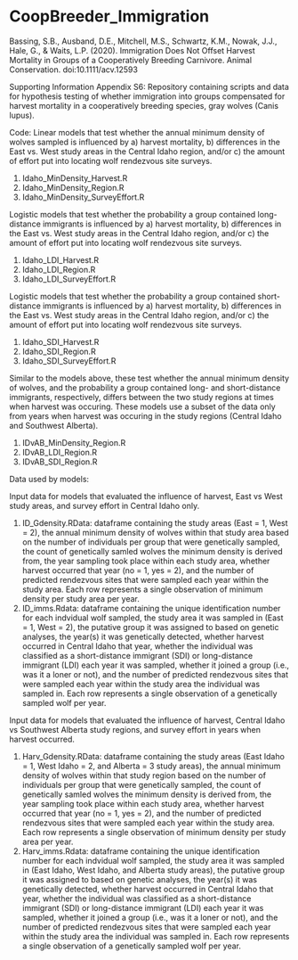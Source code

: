 # CoopBreeder_Immigration
Bassing, S.B., Ausband, D.E., Mitchell, M.S., Schwartz, K.M., Nowak, J.J., Hale, G., & Waits, L.P. (2020). Immigration Does Not Offset Harvest Mortality in Groups of a Cooperatively Breeding Carnivore. Animal Conservation. doi:10.1111/acv.12593

Supporting Information Appendix S6: Repository containing scripts and data for hypothesis testing of whether immigration into groups compensated for harvest mortality in a cooperatively breeding species, gray wolves (Canis lupus). 

Code:
Linear models that test whether the annual minimum density of wolves sampled is influenced by a) harvest mortality, b) differences in the East vs. West study areas in the Central Idaho region, and/or c) the amount of effort put into locating wolf rendezvous site surveys.
1. Idaho_MinDensity_Harvest.R
2. Idaho_MinDensity_Region.R
3. Idaho_MinDensity_SurveyEffort.R

Logistic models that test whether the probability a group contained long-distance immigrants is influenced by a) harvest mortality, b) differences in the East vs. West study areas in the Central Idaho region, and/or c) the amount of effort put into locating wolf rendezvous site surveys.
1. Idaho_LDI_Harvest.R
2. Idaho_LDI_Region.R
3. Idaho_LDI_SurveyEffort.R

Logistic models that test whether the probability a group contained short-distance immigrants is influenced by a) harvest mortality, b) differences in the East vs. West study areas in the Central Idaho region, and/or c) the amount of effort put into locating wolf rendezvous site surveys.
1. Idaho_SDI_Harvest.R
2. Idaho_SDI_Region.R
3. Idaho_SDI_SurveyEffort.R

Similar to the models above, these test whether the annual minimum density of wolves, and the probability a group contained long- and short-distance immigrants, respectively, differs between the two study regions at times when harvest was occuring. These models use a subset of the data only from years when harvest was occuring in the study regions (Central Idaho and Southwest Alberta).
1. IDvAB_MinDensity_Region.R
2. IDvAB_LDI_Region.R
3. IDvAB_SDI_Region.R
 
 

Data used by models:

Input data for models that evaluated the influence of harvest, East vs West study areas, and survey effort in Central Idaho only. 
  1. ID_Gdensity.RData: dataframe containing the study areas (East = 1, West = 2), the annual minimum density of wolves within that study area based on the number of individuals per group that were genetically sampled, the count of genetically samled wolves the minimum density is derived from, the year sampling took place within each study area, whether harvest occurred that year (no = 1, yes = 2), and the number of predicted rendezvous sites that were sampled each year within the study area. Each row represents a single observation of minimum density per study area per year.
  2. ID_imms.Rdata: dataframe containing the unique identification number for each indvidual wolf sampled, the study area it was sampled in (East = 1, West = 2), the putative group it was assigned to based on genetic analyses, the year(s) it was genetically detected, whether harvest occurred in Central Idaho that year, whether the individual was classified as a short-distance immigrant (SDI) or long-distance immigrant (LDI) each year it was sampled, whether it joined a group (i.e., was it a loner or not), and the number of predicted rendezvous sites that were sampled each year within the study area the individual was sampled in. Each row represents a single observation of a genetically sampled wolf per year.

Input data for models that evaluated the influence of harvest, Central Idaho vs Southwest Alberta study regions, and survey effort in years when harvest occurred.
  1. Harv_Gdensity.RData: dataframe containing the study areas (East Idaho = 1, West Idaho = 2, and Alberta = 3 study areas), the annual minimum density of wolves within that study region based on the number of individuals per group that were genetically sampled, the count of genetically samled wolves the minimum density is derived from, the year sampling took place within each study area, whether harvest occurred that year (no = 1, yes = 2), and the number of predicted rendezvous sites that were sampled each year within the study area. Each row represents a single observation of minimum density per study area per year.
  2. Harv_imms.Rdata: dataframe containing the unique identification number for each indvidual wolf sampled, the study area it was sampled in (East Idaho, West Idaho, and Alberta study areas), the putative group it was assigned to based on genetic analyses, the year(s) it was genetically detected, whether harvest occurred in Central Idaho that year, whether the individual was classified as a short-distance immigrant (SDI) or long-distance immigrant (LDI) each year it was sampled, whether it joined a group (i.e., was it a loner or not), and the number of predicted rendezvous sites that were sampled each year within the study area the individual was sampled in. Each row represents a single observation of a genetically sampled wolf per year.

